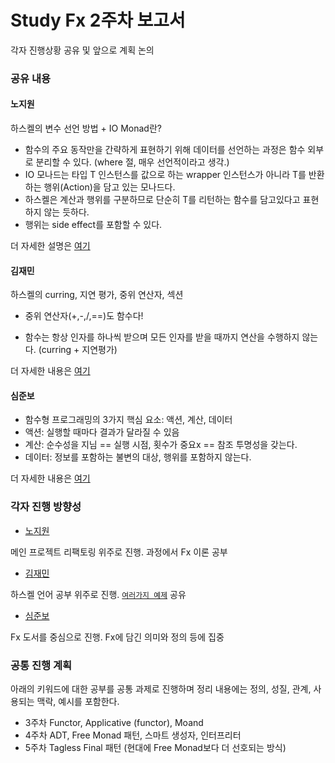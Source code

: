 # Study Fx 2주차 보고서

각자 진행상황 공유 및 앞으로 계획 논의

### 공유 내용

#### 노지원

하스켈의 변수 선언 방법 + IO Monad란?

- 함수의 주요 동작만을 간략하게 표현하기 위해 데이터를 선언하는 과정은 함수 외부로 분리할 수 있다. (where 절, 매우 선언적이라고 생각.)
- IO 모나드는 타입 T 인스턴스를 값으로 하는 wrapper 인스턴스가 아니라 T를 반환하는 행위(Action)을 담고 있는 모나드다.
- 하스켈은 계산과 행위를 구분하므로 단순히 T를 리턴하는 함수를 담고있다고 표현하지 않는 듯하다.
- 행위는 side effect를 포함할 수 있다.

더 자세한 설명은 [여기](https://github.com/sipe-team/3-1_study_fx/tree/노지원/article/2_노지원.md)

#### 김재민

하스켈의 curring, 지연 평가, 중위 연산자, 섹션

- 중위 연산자(+,-,/,==)도 함수다!

- 함수는 항상 인자를 하나씩 받으며 모든 인자를 받을 때까지 연산을 수행하지 않는다. (curring + 지연평가)

더 자세한 내용은 [여기](https://github.com/sipe-team/3-1_study_fx/tree/joyo/article/2_joyo)

#### 심준보

- 함수형 프로그래밍의 3가지 핵심 요소: 액션, 계산, 데이터
- 액션: 실행할 때마다 결과가 달라질 수 있음
- 계산: 순수성을 지님 == 실행 시점, 횟수가 중요x == 참조 투명성을 갖는다.
- 데이터: 정보를 포함하는 불변의 대상, 행위를 포함하지 않는다.

더 자세한 내용은 [여기](https://github.com/sipe-team/3-1_study_fx/blob/simuelunbo/article/2_simuelunbo.md)

### 각자 진행 방향성

- [노지원](https://github.com/sipe-team/3-1_study_fx/pull/6)

메인 프로젝트 리팩토링 위주로 진행. 과정에서 Fx 이론 공부

- [김재민](https://github.com/sipe-team/3-1_study_fx/pull/4)

하스켈 언어 공부 위주로 진행. [`여러가지 예제`](https://github.com/sipe-team/3-1_study_fx/tree/joyo/scripts) 공유

- [심준보](https://github.com/sipe-team/3-1_study_fx/pull/5)

Fx 도서를 중심으로 진행. Fx에 담긴 의미와 정의 등에 집중

### 공통 진행 계획

아래의 키워드에 대한 공부를 공통 과제로 진행하며 정리 내용에는 정의, 성질, 관계, 사용되는 맥락, 예시를 포함한다.

- 3주차 Functor, Applicative (functor), Moand
- 4주차 ADT, Free Monad 패턴, 스마트 생성자, 인터프리터
- 5주차 Tagless Final 패턴 (현대에 Free Monad보다 더 선호되는 방식)
